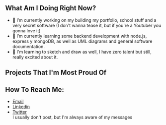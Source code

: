 ## What Am I Doing Right Now?
- 🧠 I’m currently working on my building my portfolio, school stuff and a very secret software (I don't wanna tease it, but if you're a Youtuber you gonna love it)
- 📑 I’m currently learning some backend development with node.js, express y mongoDB, as well as UML diagrams and general software documentation.
- 🎨 I'm learning to sketch and draw as well, I have zero talent but still, really excited about it.


## Projects That I'm Most Proud Of


## How To Reach Me:
- [Email](hdz_enrique@outlook.com)
- [Linkedin](https://www.linkedin.com/in/hern%C3%A1ndez-trejo-enrique-alberto-407388238/)
- [Twitter](https://twitter.com/EnriqueHdzT)
<br>I usually don't post, but I'm always aware of my messages
